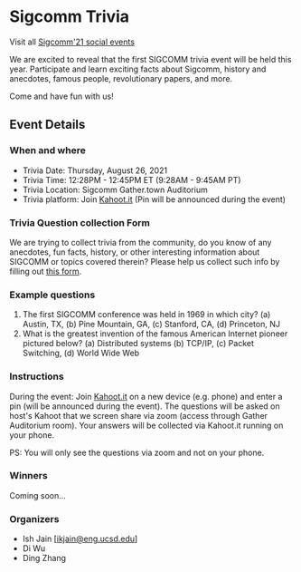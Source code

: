 
# Sigcomm Trivia
Visit all [Sigcomm'21 social events](https://conferences.sigcomm.org/sigcomm/2021/social-events.html)

We are excited to reveal that the first SIGCOMM trivia event will be held this year. Participate and learn exciting facts about Sigcomm, history and anecdotes, famous people, revolutionary papers, and more.

Come and have fun with us! 

## Event Details

### When and where

* Trivia Date: Thursday, August 26, 2021
* Trivia Time: 12:28PM - 12:45PM ET (9:28AM - 9:45AM PT)
* Trivia Location: Sigcomm Gather.town Auditorium 
* Trivia platform: Join [Kahoot.it](https://kahoot.it) (Pin will be announced during the event)


### Trivia Question collection Form
We are trying to collect trivia from the community, do you know of any anecdotes, fun
facts, history, or other interesting information about SIGCOMM or
topics covered therein? Please help us collect such info by filling
out [this form](https://forms.gle/2BFJwriK9yacfr3t5).

### Example questions

1. The first SIGCOMM conference was held in 1969 in which city? 
  (a) Austin, TX, 
  (b) Pine Mountain, GA, 
  (c) Stanford, CA, 
  (d) Princeton, NJ
2. What is the greatest invention of the famous American Internet pioneer pictured below? 
  (a) Distributed systems
  (b) TCP/IP, 
  (c) Packet Switching, 
  (d) World Wide Web

### Instructions
During the event: Join [Kahoot.it](https://kahoot.it) on a new device (e.g. phone) and enter a pin (will be announced during the event).
The questions will be asked on host's Kahoot that we screen share via zoom (access through Gather Auditorium room).
Your answers will be collected via Kahoot.it running on your phone.

PS: You will only see the questions via zoom and not on your phone. 

### Winners
Coming soon...

### Organizers
- Ish Jain [ikjain@eng.ucsd.edu]
- Di Wu
- Ding Zhang
